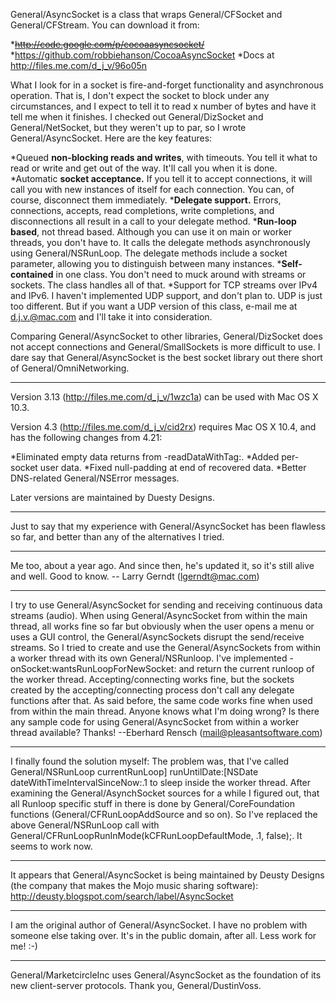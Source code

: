 General/AsyncSocket is a class that wraps General/CFSocket and General/CFStream. You can download it from:

*<strike>http://code.google.com/p/cocoaasyncsocket/</strike>
*https://github.com/robbiehanson/CocoaAsyncSocket
*Docs at http://files.me.com/d_j_v/96o05n


What I look for in a socket is fire-and-forget functionality and asynchronous operation. That is, I don't expect the socket to block under any circumstances, and I expect to tell it to read x number of bytes and have it tell me when it finishes. I checked out General/DizSocket and General/NetSocket, but they weren't up to par, so I wrote General/AsyncSocket. Here are the key features:


*Queued **non-blocking reads and writes**, with timeouts. You tell it what to read or write and get out of the way. It'll call you when it is done.
*Automatic **socket acceptance.** If you tell it to accept connections, it will call you with new instances of itself for each connection. You can, of course, disconnect them immediately.
***Delegate support.** Errors, connections, accepts, read completions, write completions, and disconnections all result in a call to your delegate method.
***Run-loop based**, not thread based. Although you can use it on main or worker threads, you don't have to. It calls the delegate methods asynchronously using General/NSRunLoop. The delegate methods include a socket parameter, allowing you to distinguish between many instances.
***Self-contained** in one class. You don't need to muck around with streams or sockets. The class handles all of that.
*Support for TCP streams over IPv4 and IPv6. I haven't implemented UDP support, and don't plan to. UDP is just too different. But if you want a UDP version of this class, e-mail me at d.j.v.@mac.com and I'll take it into consideration.


Comparing General/AsyncSocket to other libraries, General/DizSocket does not accept connections and General/SmallSockets is more difficult to use. I dare say that General/AsyncSocket is the best socket library out there short of General/OmniNetworking.

----

Version 3.13 (http://files.me.com/d_j_v/1wzc1a) can be used with Mac OS X 10.3.

Version 4.3 (http://files.me.com/d_j_v/cid2rx) requires Mac OS X 10.4, and has the following changes from 4.21:

*Eliminated empty data returns from -readDataWithTag:.
*Added per-socket user data.
*Fixed null-padding at end of recovered data.
*Better DNS-related General/NSError messages.


Later versions are maintained by Duesty Designs.


----

Just to say that my experience with General/AsyncSocket has been flawless so far, and better than any of the alternatives I tried.

----

Me too, about a year ago.  And since then, he's updated it, so it's still alive and well.  Good to know.  -- Larry Gerndt (lgerndt@mac.com)

----

I try to use General/AsyncSocket for sending and receiving continuous data streams (audio).
When using General/AsyncSocket from within the main thread, all works fine so far but obviously when the user opens a menu or uses a GUI control, the General/AsyncSockets disrupt the send/receive streams. 
So I tried to create and use the General/AsyncSockets from within a worker thread with its own General/NSRunloop. I've implemented     -onSocket:wantsRunLoopForNewSocket: and return the current runloop of the worker thread. Accepting/connecting works fine, but the sockets created by the accepting/connecting process don't call any delegate functions after that.
As said before, the same code works fine when used from within the main thread.
Anyone knows what I'm doing wrong? Is there any sample code for using General/AsyncSocket from within a worker thread available?
Thanks!
--Eberhard Rensch (mail@pleasantsoftware.com)

----
I finally found the solution myself: The problem was, that I've called     General/NSRunLoop currentRunLoop] runUntilDate:[NSDate dateWithTimeIntervalSinceNow:.1 to sleep inside the worker thread. 
After examining the General/AsynchSocket sources for a while I figured out, that all Runloop specific stuff in there is done by General/CoreFoundation functions (General/CFRunLoopAddSource and so on). So I've replaced the above General/NSRunLoop call with     General/CFRunLoopRunInMode(kCFRunLoopDefaultMode, .1, false);. It seems to work now.

----
It appears that General/AsyncSocket is being maintained by Deusty Designs (the company that makes the Mojo music sharing software):
http://deusty.blogspot.com/search/label/AsyncSocket

----
I am the original author of General/AsyncSocket. I have no problem with someone else taking over. It's in the public domain, after all. Less work for me! :-)

----

General/MarketcircleInc uses General/AsyncSocket as the foundation of its new client-server protocols. Thank you, General/DustinVoss.